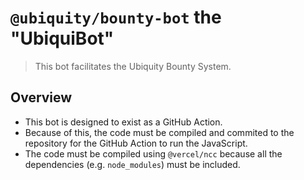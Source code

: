 # `@ubiquity/bounty-bot` the "UbiquiBot"

> This bot facilitates the Ubiquity Bounty System.

## Overview

- This bot is designed to exist as a GitHub Action.
- Because of this, the code must be compiled and commited to the repository for the GitHub Action to run the JavaScript.
- The code must be compiled using `@vercel/ncc` because all the dependencies (e.g. `node_modules`) must be included.
